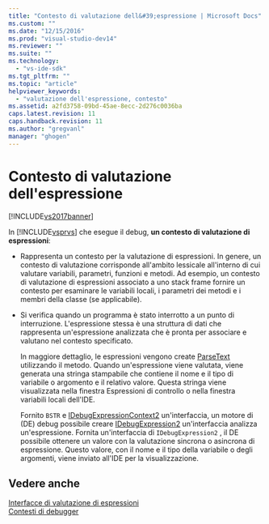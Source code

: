 ```yaml
---
title: "Contesto di valutazione dell&#39;espressione | Microsoft Docs"
ms.custom: ""
ms.date: "12/15/2016"
ms.prod: "visual-studio-dev14"
ms.reviewer: ""
ms.suite: ""
ms.technology: 
  - "vs-ide-sdk"
ms.tgt_pltfrm: ""
ms.topic: "article"
helpviewer_keywords: 
  - "valutazione dell'espressione, contesto"
ms.assetid: a2fd3758-09bd-45ae-8ecc-2d276c0036ba
caps.latest.revision: 11
caps.handback.revision: 11
ms.author: "gregvanl"
manager: "ghogen"
---
```

# Contesto di valutazione dell&#39;espressione
[!INCLUDE[vs2017banner](../../code-quality/includes/vs2017banner.md)]

In [!INCLUDE[vsprvs](../../code-quality/includes/vsprvs_md.md)] che esegue il debug, **un contesto di valutazione di espressioni**:  
  
-   Rappresenta un contesto per la valutazione di espressioni.  In genere, un contesto di valutazione corrisponde all'ambito lessicale all'interno di cui valutare variabili, parametri, funzioni e metodi.  Ad esempio, un contesto di valutazione di espressioni associato a uno stack frame fornire un contesto per esaminare le variabili locali, i parametri dei metodi e i membri della classe \(se applicabile\).  
  
-   Si verifica quando un programma è stato interrotto a un punto di interruzione.  L'espressione stessa è una struttura di dati che rappresenta un'espressione analizzata che è pronta per associare e valutano nel contesto specificato.  
  
     In maggiore dettaglio, le espressioni vengono create [ParseText](../../extensibility/debugger/reference/idebugexpressioncontext2-parsetext.md) utilizzando il metodo.  Quando un'espressione viene valutata, viene generata una stringa stampabile che contiene il nome e il tipo di variabile o argomento e il relativo valore.  Questa stringa viene visualizzata nella finestra Espressioni di controllo o nella finestra variabili locali dell'IDE.  
  
     Fornito `BSTR` e [IDebugExpressionContext2](../../extensibility/debugger/reference/idebugexpressioncontext2.md) un'interfaccia, un motore di \(DE\) debug possibile creare [IDebugExpression2](../../extensibility/debugger/reference/idebugexpression2.md) un'interfaccia analizza un'espressione.  Fornita un'interfaccia di `IDebugExpression2` , il DE possibile ottenere un valore con la valutazione sincrona o asincrona di espressione.  Questo valore, con il nome e il tipo della variabile o degli argomenti, viene inviato all'IDE per la visualizzazione.  
  
## Vedere anche  
 [Interfacce di valutazione di espressioni](../../extensibility/debugger/reference/expression-evaluation-interfaces.md)   
 [Contesti di debugger](../../extensibility/debugger/debugger-contexts.md)